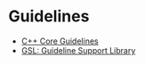 # Guidelines

* [C++ Core Guidelines](http://isocpp.github.io/CppCoreGuidelines/CppCoreGuidelines)
* [GSL: Guideline Support Library](https://github.com/Microsoft/GSL)